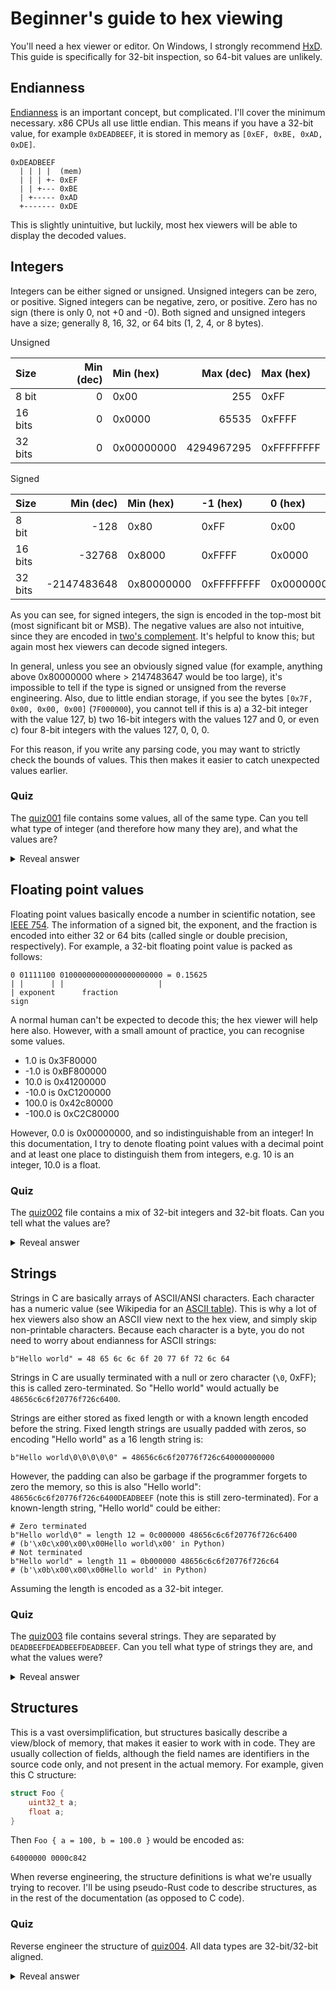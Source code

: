 # Beginner's guide to hex viewing

You'll need a hex viewer or editor. On Windows, I strongly recommend [HxD](https://mh-nexus.de/en/hxd/). This guide is specifically for 32-bit inspection, so 64-bit values are unlikely.

## Endianness

[Endianness](https://en.wikipedia.org/wiki/Endianness) is an important concept, but complicated. I'll cover the minimum necessary. x86 CPUs all use little endian. This means if you have a 32-bit value, for example `0xDEADBEEF`, it is stored in memory as `[0xEF, 0xBE, 0xAD, 0xDE]`.

```plain
0xDEADBEEF
  | | | |  (mem)
  | | | +- 0xEF
  | | +--- 0xBE
  | +----- 0xAD
  +------- 0xDE
```

This is slightly unintuitive, but luckily, most hex viewers will be able to display the decoded values.

## Integers

Integers can be either signed or unsigned. Unsigned integers can be zero, or positive. Signed integers can be negative, zero, or positive. Zero has no sign (there is only 0, not +0 and -0). Both signed and unsigned integers have a size; generally 8, 16, 32, or 64 bits (1, 2, 4, or 8 bytes).

Unsigned

| Size    | Min (dec) | Min (hex)  | Max (dec)  | Max (hex)  |
| :------ | --------: | :--------- | ---------: | :--------- |
| 8 bit   | 0         | 0x00       | 255        | 0xFF       |
| 16 bits | 0         | 0x0000     | 65535      | 0xFFFF     |
| 32 bits | 0         | 0x00000000 | 4294967295 | 0xFFFFFFFF |

Signed

| Size    | Min (dec)   | Min (hex)  | -1 (hex)   | 0 (hex)    | Max (dec)  | Max (hex)  |
| :------ | ----------: | :--------- | :--------- | :--------- | ---------: | :--------- |
| 8 bit   | -128        | 0x80       | 0xFF       | 0x00       | 127        | 0x7F       |
| 16 bits | -32768      | 0x8000     | 0xFFFF     | 0x0000     | 32767      | 0x7FFF     |
| 32 bits | -2147483648 | 0x80000000 | 0xFFFFFFFF | 0x00000000 | 2147483647 | 0x7FFFFFFF |

As you can see, for signed integers, the sign is encoded in the top-most bit (most significant bit or MSB). The negative values are also not intuitive, since they are encoded in [two's complement](https://en.wikipedia.org/wiki/Two%27s_complement). It's helpful to know this; but again most hex viewers can decode signed integers.

In general, unless you see an obviously signed value (for example, anything above 0x80000000 where > 2147483647 would be too large), it's impossible to tell if the type is signed or unsigned from the reverse engineering. Also, due to little endian storage, if you see the bytes `[0x7F, 0x00, 0x00, 0x00]` (`7F000000`), you cannot tell if this is a) a 32-bit integer with the value 127, b) two 16-bit integers with the values 127 and 0, or even c) four 8-bit integers with the values 127, 0, 0, 0.

For this reason, if you write any parsing code, you may want to strictly check the bounds of values. This then makes it easier to catch unexpected values earlier.

### Quiz

The [quiz001](quiz001.bin) file contains some values, all of the same type. Can you tell what type of integer (and therefore how many they are), and what the values are?

<p><details>
<summary>Reveal answer</summary>
<p>
There were ten 32-bit signed integers: 111, 9999, 10, 2000, 10, -200, 10, 0, 1, 100000
</p>
</details></p>

## Floating point values

Floating point values basically encode a number in scientific notation, see [IEEE 754](https://en.wikipedia.org/wiki/IEEE_754). The information of a signed bit, the exponent, and the fraction is encoded into either 32 or 64 bits (called single or double precision, respectively). For example, a 32-bit floating point value is packed as follows:

```plain
0 01111100 01000000000000000000000 = 0.15625
| |      | |                     |
| exponent      fraction
sign
```

A normal human can't be expected to decode this; the hex viewer will help here also. However, with a small amount of practice, you can recognise some values.

* 1.0 is 0x3F80000
* -1.0 is 0xBF800000
* 10.0 is 0x41200000
* -10.0 is 0xC1200000
* 100.0 is 0x42c80000
* -100.0 is 0xC2C80000

However, 0.0 is 0x00000000, and so indistinguishable from an integer! In this documentation, I try to denote floating point values with a decimal point and at least one place to distinguish them from integers, e.g. 10 is an integer, 10.0 is a float.

### Quiz

The [quiz002](quiz002.bin) file contains a mix of 32-bit integers and 32-bit floats. Can you tell what the values are?

<p><details>
<summary>Reveal answer</summary>
<p>
The values were 9999, 0.5, -0.5, 1, -1, 200, 200.0, and indeterminate (could have been 0/integer or 0.0/float).
</p>
</details></p>

## Strings

Strings in C are basically arrays of ASCII/ANSI characters. Each character has a numeric value (see Wikipedia for an [ASCII table](https://en.wikipedia.org/wiki/ASCII)). This is why a lot of hex viewers also show an ASCII view next to the hex view, and simply skip non-printable characters. Because each character is a byte, you do not need to worry about endianness for ASCII strings:

```plain
b"Hello world" = 48 65 6c 6c 6f 20 77 6f 72 6c 64
```

Strings in C are usually terminated with a null or zero character (`\0`, 0xFF); this is called zero-terminated. So "Hello world" would actually be `48656c6c6f20776f726c6400`.

Strings are either stored as fixed length or with a known length encoded before the string. Fixed length strings are usually padded with zeros, so encoding "Hello world" as a 16 length string is:

```plain
b"Hello world\0\0\0\0\0" = 48656c6c6f20776f726c640000000000
```

However, the padding can also be garbage if the programmer forgets to zero the memory, so this is also "Hello world": `48656c6c6f20776f726c6400DEADBEEF` (note this is still zero-terminated). For a known-length string, "Hello world" could be either:

```plain
# Zero terminated
b"Hello world\0" = length 12 = 0c000000 48656c6c6f20776f726c6400
# (b'\x0c\x00\x00\x00Hello world\x00' in Python)
# Not terminated
b"Hello world" = length 11 = 0b000000 48656c6c6f20776f726c64
# (b'\x0b\x00\x00\x00Hello world' in Python)
```

Assuming the length is encoded as a 32-bit integer.

### Quiz

The [quiz003](quiz003.bin) file contains several strings. They are separated by `DEADBEEFDEADBEEFDEADBEEF`. Can you tell what type of strings they are, and what the values were?

<p><details>
<summary>Reveal answer</summary>
<p>
<ol>
<li>Fixed length of 32: "Lorem Ipsum"
<li>Variable length, not terminated: "The quick brown fox"
<li>Fixed length of 16: "DEADBEEF" (note that the string here is encoded in ASCII, which is not the same as <code>0xDE, 0xAD, 0xBE, 0xEF</code>)
<li>Fixed length of 16: "Hello world", with padding of "Padx"
<li>Variable length, zero terminated: "The quick brown fox\0"
</ol>
</p>
</details></p>

## Structures

This is a vast oversimplification, but structures basically describe a view/block of memory, that makes it easier to work with in code. They are usually collection of fields, although the field names are identifiers in the source code only, and not present in the actual memory. For example, given this C structure:

```C
struct Foo {
    uint32_t a;
    float a;
}
```

Then `Foo { a = 100, b = 100.0 }` would be encoded as:

```plain
64000000 0000c842
```

When reverse engineering, the structure definitions is what we're usually trying to recover. I'll be using pseudo-Rust code to describe structures, as in the rest of the documentation (as opposed to C code).

### Quiz

Reverse engineer the structure of [quiz004](quiz004.bin). All data types are 32-bit/32-bit aligned.

<p><details>
<summary>Reveal answer</summary>
<p>
The structure was:

```rust
struct Quiz010 {
    a: f32,
    b: [u8; 16],
    c: i32, // or u32
}
```

And the value was <code>Quiz004 { a: 1.5, b: "You can do it", c: 8888}</code>.
</p>
</details></p>
